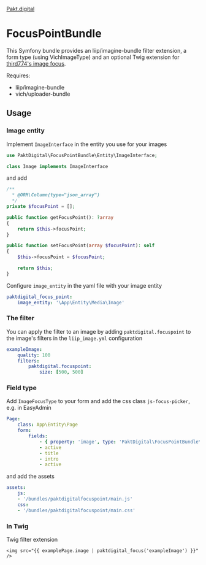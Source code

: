 [Pakt.digital](https://www.pakt.digital/)
# FocusPointBundle

This Symfony bundle provides an liip/imagine-bundle filter extension, a form type (using VichImageType) and an optional Twig extension for [third774's image focus](https://github.com/third774/image-focus).

Requires:
- liip/imagine-bundle
- vich/uploader-bundle

## Usage

### Image entity
Implement `ImageInterface` in the entity you use for your images
```php
use PaktDigital\FocusPointBundle\Entity\ImageInterface;

class Image implements ImageInterface
```

and add
```php
/**
  * @ORM\Column(type="json_array")
  */
private $focusPoint = [];

public function getFocusPoint(): ?array
{
    return $this->focusPoint;
}

public function setFocusPoint(array $focusPoint): self
{
    $this->focusPoint = $focusPoint;

    return $this;
}
```

Configure `image_entity` in the yaml file with your image entity
```yml
paktdigital_focus_point:
    image_entity: '\App\Entity\Media\Image'
```

### The filter

You can apply the filter to an image by adding `paktdigital.focuspoint` to the image's filters in the `liip_image.yml` configuration
```yaml
exampleImage:
    quality: 100
    filters:
        paktdigital.focuspoint:
            size: [500, 500]
```

### Field type
Add `ImageFocusType` to your form and add the css class `js-focus-picker`, e.g. in EasyAdmin
```yaml
Page:
    class: App\Entity\Page
    form:
        fields:
            - { property: 'image', type: 'PaktDigital\FocusPointBundle\Form\ImageFocusType', css_class: 'js-focus-picker' }
            - active
            - title
            - intro
            - active
```
and add the assets
```yaml
assets:
    js:
    - '/bundles/paktdigitalfocuspoint/main.js'
    css:
    - '/bundles/paktdigitalfocuspoint/main.css'
```

### In Twig
Twig filter extension
```twig
<img src="{{ examplePage.image | paktdigital_focus('exampleImage') }}" />
```
